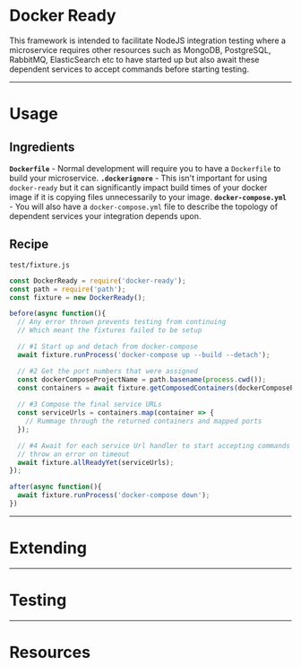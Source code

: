 # Docker Ready

This framework is intended to facilitate NodeJS integration testing where a microservice 
requires other resources such as MongoDB, PostgreSQL, RabbitMQ, ElasticSearch etc
to have started up but also await these dependent services to accept commands
before starting testing.

----

# Usage

## Ingredients

**`Dockerfile`** -  Normal development will require you to have a `Dockerfile` to build your 
microservice. 
**`.dockerignore`** - This isn't important for using `docker-ready` but it can significantly impact
build times of your docker image if it is copying files unnecessarily to your image.
**`docker-compose.yml`** - You will also have a `docker-compose.yml` file to describe 
the topology of dependent services your integration depends upon.

## Recipe

`test/fixture.js`

```javascript
const DockerReady = require('docker-ready');
const path = require('path');
const fixture = new DockerReady();

before(async function(){
  // Any error thrown prevents testing from continuing
  // Which meant the fixtures failed to be setup

  // #1 Start up and detach from docker-compose
  await fixture.runProcess('docker-compose up --build --detach');

  // #2 Get the port numbers that were assigned
  const dockerComposeProjectName = path.basename(process.cwd());
  const containers = await fixture.getComposedContainers(dockerComposeProjectName);
  
  // #3 Compose the final service URLs
  const serviceUrls = containers.map(container => {
    // Rummage through the returned containers and mapped ports 
  });

  // #4 Await for each service Url handler to start accepting commands or 
  // throw an error on timeout
  await fixture.allReadyYet(serviceUrls);
});

after(async function(){
  await fixture.runProcess('docker-compose down');
})
```

----

# Extending

----

# Testing

----

# Resources
